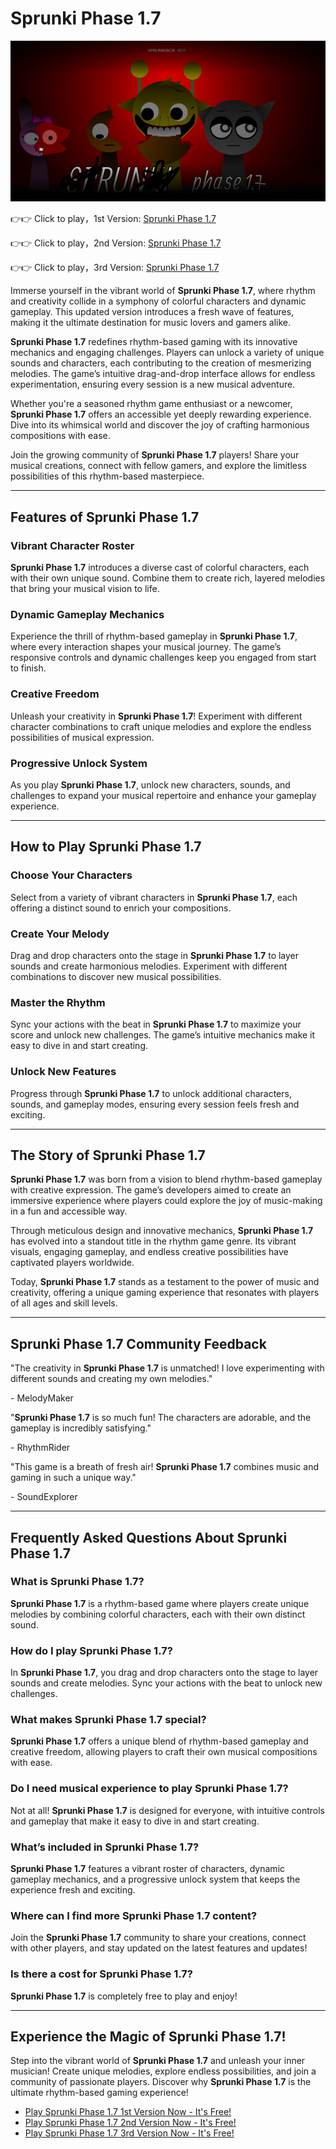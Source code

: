 # Sprunki Phase 1.7

![Sprunki Phase 1.7](https://raw.githubusercontent.com/sprunkiscrunkly/sprunki-phase-1-7/refs/heads/main/sprunki-phase-1-7.png "Sprunki Phase 1.7")

👉👉 Click to play，1st Version: [Sprunki Phase 1.7](https://sprunksters.com/sprunki-phase-1-7/ "Sprunki Phase 1.7")

👉👉 Click to play，2nd Version: [Sprunki Phase 1.7](https://sprunkiscrunkly.com/sprunki-phase-1-7/ "Sprunki Phase 1.7")

👉👉 Click to play，3rd Version: [Sprunki Phase 1.7](https://sprunkipyramixed.com/sprunki-phase-1-7/ "Sprunki Phase 1.7")

Immerse yourself in the vibrant world of **Sprunki Phase 1.7**, where rhythm and creativity collide in a symphony of colorful characters and dynamic gameplay. This updated version introduces a fresh wave of features, making it the ultimate destination for music lovers and gamers alike.

**Sprunki Phase 1.7** redefines rhythm-based gaming with its innovative mechanics and engaging challenges. Players can unlock a variety of unique sounds and characters, each contributing to the creation of mesmerizing melodies. The game’s intuitive drag-and-drop interface allows for endless experimentation, ensuring every session is a new musical adventure.

Whether you're a seasoned rhythm game enthusiast or a newcomer, **Sprunki Phase 1.7** offers an accessible yet deeply rewarding experience. Dive into its whimsical world and discover the joy of crafting harmonious compositions with ease.

Join the growing community of **Sprunki Phase 1.7** players! Share your musical creations, connect with fellow gamers, and explore the limitless possibilities of this rhythm-based masterpiece.

---

## Features of Sprunki Phase 1.7

### Vibrant Character Roster

**Sprunki Phase 1.7** introduces a diverse cast of colorful characters, each with their own unique sound. Combine them to create rich, layered melodies that bring your musical vision to life.

### Dynamic Gameplay Mechanics

Experience the thrill of rhythm-based gameplay in **Sprunki Phase 1.7**, where every interaction shapes your musical journey. The game’s responsive controls and dynamic challenges keep you engaged from start to finish.

### Creative Freedom

Unleash your creativity in **Sprunki Phase 1.7**! Experiment with different character combinations to craft unique melodies and explore the endless possibilities of musical expression.

### Progressive Unlock System

As you play **Sprunki Phase 1.7**, unlock new characters, sounds, and challenges to expand your musical repertoire and enhance your gameplay experience.

---

## How to Play Sprunki Phase 1.7

### Choose Your Characters

Select from a variety of vibrant characters in **Sprunki Phase 1.7**, each offering a distinct sound to enrich your compositions.

### Create Your Melody

Drag and drop characters onto the stage in **Sprunki Phase 1.7** to layer sounds and create harmonious melodies. Experiment with different combinations to discover new musical possibilities.

### Master the Rhythm

Sync your actions with the beat in **Sprunki Phase 1.7** to maximize your score and unlock new challenges. The game’s intuitive mechanics make it easy to dive in and start creating.

### Unlock New Features

Progress through **Sprunki Phase 1.7** to unlock additional characters, sounds, and gameplay modes, ensuring every session feels fresh and exciting.

---

## The Story of Sprunki Phase 1.7

**Sprunki Phase 1.7** was born from a vision to blend rhythm-based gameplay with creative expression. The game’s developers aimed to create an immersive experience where players could explore the joy of music-making in a fun and accessible way.

Through meticulous design and innovative mechanics, **Sprunki Phase 1.7** has evolved into a standout title in the rhythm game genre. Its vibrant visuals, engaging gameplay, and endless creative possibilities have captivated players worldwide.

Today, **Sprunki Phase 1.7** stands as a testament to the power of music and creativity, offering a unique gaming experience that resonates with players of all ages and skill levels.

---

## Sprunki Phase 1.7 Community Feedback

"The creativity in **Sprunki Phase 1.7** is unmatched! I love experimenting with different sounds and creating my own melodies."

\- MelodyMaker

"**Sprunki Phase 1.7** is so much fun! The characters are adorable, and the gameplay is incredibly satisfying."

\- RhythmRider

"This game is a breath of fresh air! **Sprunki Phase 1.7** combines music and gaming in such a unique way."

\- SoundExplorer

---

## Frequently Asked Questions About Sprunki Phase 1.7

### What is Sprunki Phase 1.7?

**Sprunki Phase 1.7** is a rhythm-based game where players create unique melodies by combining colorful characters, each with their own distinct sound.

### How do I play Sprunki Phase 1.7?

In **Sprunki Phase 1.7**, you drag and drop characters onto the stage to layer sounds and create melodies. Sync your actions with the beat to unlock new challenges.

### What makes Sprunki Phase 1.7 special?

**Sprunki Phase 1.7** offers a unique blend of rhythm-based gameplay and creative freedom, allowing players to craft their own musical compositions with ease.

### Do I need musical experience to play Sprunki Phase 1.7?

Not at all! **Sprunki Phase 1.7** is designed for everyone, with intuitive controls and gameplay that make it easy to dive in and start creating.

### What’s included in Sprunki Phase 1.7?

**Sprunki Phase 1.7** features a vibrant roster of characters, dynamic gameplay mechanics, and a progressive unlock system that keeps the experience fresh and exciting.

### Where can I find more Sprunki Phase 1.7 content?

Join the **Sprunki Phase 1.7** community to share your creations, connect with other players, and stay updated on the latest features and updates!

### Is there a cost for Sprunki Phase 1.7?

**Sprunki Phase 1.7** is completely free to play and enjoy!

---

## Experience the Magic of Sprunki Phase 1.7!

Step into the vibrant world of **Sprunki Phase 1.7** and unleash your inner musician! Create unique melodies, explore endless possibilities, and join a community of passionate players. Discover why **Sprunki Phase 1.7** is the ultimate rhythm-based gaming experience!

- [Play Sprunki Phase 1.7 1st Version Now - It's Free!](https://sprunksters.com/sprunki-phase-1-7/)
- [Play Sprunki Phase 1.7 2nd Version Now - It's Free!](https://sprunkiscrunkly.com/sprunki-phase-1-7/)
- [Play Sprunki Phase 1.7 3rd Version Now - It's Free!](https://sprunkipyramixed.com/sprunki-phase-1-7/)
